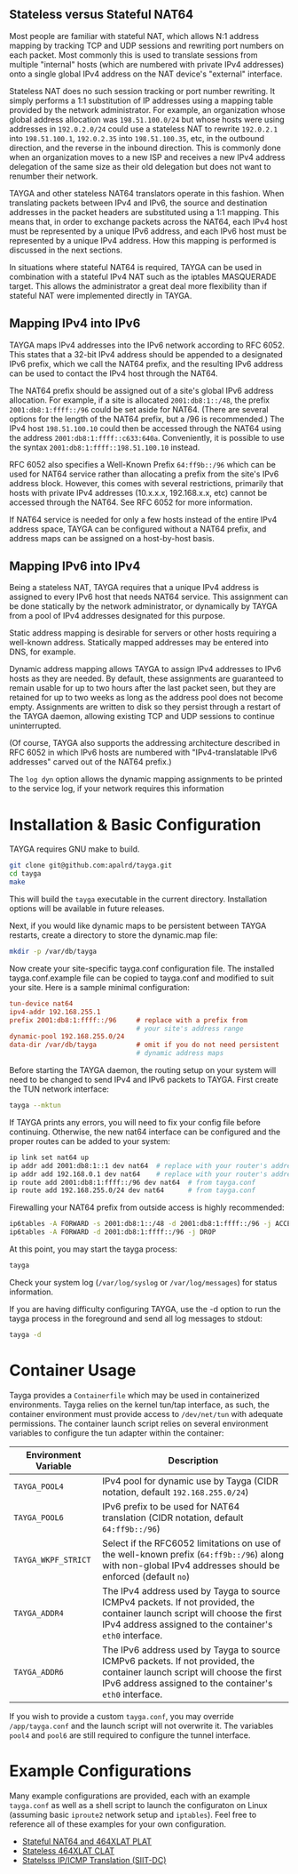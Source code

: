 ## Stateless versus Stateful NAT64

Most people are familiar with stateful NAT, which allows N:1 address mapping
by tracking TCP and UDP sessions and rewriting port numbers on each packet.
Most commonly this is used to translate sessions from multiple "internal"
hosts (which are numbered with private IPv4 addresses) onto a single global
IPv4 address on the NAT device's "external" interface.

Stateless NAT does no such session tracking or port number rewriting.  It
simply performs a 1:1 substitution of IP addresses using a mapping table
provided by the network administrator.  For example, an organization whose
global address allocation was `198.51.100.0/24` but whose hosts were using
addresses in `192.0.2.0/24` could use a stateless NAT to rewrite `192.0.2.1`
into `198.51.100.1`, `192.0.2.35` into `198.51.100.35`, etc, in the outbound
direction, and the reverse in the inbound direction.  This is commonly done
when an organization moves to a new ISP and receives a new IPv4 address
delegation of the same size as their old delegation but does not want to
renumber their network.

TAYGA and other stateless NAT64 translators operate in this fashion.  When
translating packets between IPv4 and IPv6, the source and destination
addresses in the packet headers are substituted using a 1:1 mapping.  This
means that, in order to exchange packets across the NAT64, each IPv4 host must
be represented by a unique IPv6 address, and each IPv6 host must be
represented by a unique IPv4 address.  How this mapping is performed is
discussed in the next sections.

In situations where stateful NAT64 is required, TAYGA can be used in
combination with a stateful IPv4 NAT such as the iptables MASQUERADE target.
This allows the administrator a great deal more flexibility than if stateful
NAT were implemented directly in TAYGA.

## Mapping IPv4 into IPv6

TAYGA maps IPv4 addresses into the IPv6 network according to RFC 6052.  This
states that a 32-bit IPv4 address should be appended to a designated IPv6
prefix, which we call the NAT64 prefix, and the resulting IPv6 address can be
used to contact the IPv4 host through the NAT64.

The NAT64 prefix should be assigned out of a site's global IPv6 address
allocation.  For example, if a site is allocated `2001:db8:1::/48`, the prefix
`2001:db8:1:ffff::/96` could be set aside for NAT64.  (There are several options
for the length of the NAT64 prefix, but a /96 is recommended.)  The IPv4 host
`198.51.100.10` could then be accessed through the NAT64 using the address
`2001:db8:1:ffff::c633:640a`.  Conveniently, it is possible to use the syntax
`2001:db8:1:ffff::198.51.100.10` instead.

RFC 6052 also specifies a Well-Known Prefix `64:ff9b::/96` which can be used for
NAT64 service rather than allocating a prefix from the site's IPv6 address
block.  However, this comes with several restrictions, primarily that hosts
with private IPv4 addresses (10.x.x.x, 192.168.x.x, etc) cannot be accessed
through the NAT64.  See RFC 6052 for more information.

If NAT64 service is needed for only a few hosts instead of the entire IPv4
address space, TAYGA can be configured without a NAT64 prefix, and address
maps can be assigned on a host-by-host basis.

## Mapping IPv6 into IPv4

Being a stateless NAT, TAYGA requires that a unique IPv4 address is assigned
to every IPv6 host that needs NAT64 service.  This assignment can be done
statically by the network administrator, or dynamically by TAYGA from a pool
of IPv4 addresses designated for this purpose.

Static address mapping is desirable for servers or other hosts requiring a
well-known address.  Statically mapped addresses may be entered into DNS, for
example.

Dynamic address mapping allows TAYGA to assign IPv4 addresses to IPv6 hosts as
they are needed.  By default, these assignments are guaranteed to remain
usable for up to two hours after the last packet seen, but they are retained
for up to two weeks as long as the address pool does not become empty.
Assignments are written to disk so they persist through a restart of the TAYGA
daemon, allowing existing TCP and UDP sessions to continue uninterrupted.

(Of course, TAYGA also supports the addressing architecture described in RFC
6052 in which IPv6 hosts are numbered with "IPv4-translatable IPv6 addresses"
carved out of the NAT64 prefix.)

The `log dyn` option allows the dynamic mapping assignments to be printed to the
service log, if your network requires this information

# Installation & Basic Configuration

TAYGA requires GNU make to build.

```sh
git clone git@github.com:apalrd/tayga.git
cd tayga
make
```

This will build the `tayga` executable in the current directory.
Installation options will be available in future releases.

Next, if you would like dynamic maps to be persistent between TAYGA restarts,
create a directory to store the dynamic.map file:

```sh
mkdir -p /var/db/tayga
```

Now create your site-specific tayga.conf configuration file.  The installed
tayga.conf.example file can be copied to tayga.conf and modified to suit your
site.  Here is a sample minimal configuration:

```ini
tun-device nat64
ipv4-addr 192.168.255.1
prefix 2001:db8:1:ffff::/96     # replace with a prefix from
                                # your site's address range
dynamic-pool 192.168.255.0/24
data-dir /var/db/tayga          # omit if you do not need persistent
                                # dynamic address maps
```

Before starting the TAYGA daemon, the routing setup on your system will need
to be changed to send IPv4 and IPv6 packets to TAYGA.  First create the TUN
network interface:

```sh
tayga --mktun
```

If TAYGA prints any errors, you will need to fix your config file before
continuing.  Otherwise, the new nat64 interface can be configured and the
proper routes can be added to your system:

```sh
ip link set nat64 up
ip addr add 2001:db8:1::1 dev nat64  # replace with your router's address
ip addr add 192.168.0.1 dev nat64    # replace with your router's address
ip route add 2001:db8:1:ffff::/96 dev nat64  # from tayga.conf
ip route add 192.168.255.0/24 dev nat64      # from tayga.conf
```

Firewalling your NAT64 prefix from outside access is highly recommended:

```sh
ip6tables -A FORWARD -s 2001:db8:1::/48 -d 2001:db8:1:ffff::/96 -j ACCEPT
ip6tables -A FORWARD -d 2001:db8:1:ffff::/96 -j DROP
```

At this point, you may start the tayga process:

```sh
tayga
```

Check your system log (`/var/log/syslog` or `/var/log/messages`) for status
information.

If you are having difficulty configuring TAYGA, use the -d option to run the
tayga process in the foreground and send all log messages to stdout:

```sh
tayga -d
```

# Container Usage
Tayga provides a `Containerfile` which may be used in containerized environments. Tayga relies on the kernel tun/tap interface, as such, the container environment must provide access to `/dev/net/tun` with adequate permissions. The container launch script relies on several environment variables to configure the tun adapter within the container:

| Environment Variable | Description                                                                 |
|-----------------------|-----------------------------------------------------------------------------|
| `TAYGA_POOL4`     | IPv4 pool for dynamic use by Tayga (CIDR notation, default `192.168.255.0/24`)            |
| `TAYGA_POOL6`   | IPv6 prefix to be used for NAT64 translation (CIDR notation, default `64:ff9b::/96`)                    |
| `TAYGA_WKPF_STRICT`   | Select if the RFC6052 limitations on use of the well-known prefix (`64:ff9b::/96`) along with non-global IPv4 addresses should be enforced (default `no`)                   |
| `TAYGA_ADDR4`   | The IPv4 address used by Tayga to source ICMPv4 packets. If not provided, the container launch script will choose the first IPv4 address assigned to the container's `eth0` interface.                    |
| `TAYGA_ADDR6`   | The IPv6 address used by Tayga to source ICMPv6 packets. If not provided, the container launch script will choose the first IPv6 address assigned to the container's `eth0` interface.                    |

If you wish to provide a custom `tayga.conf`, you may override `/app/tayga.conf` and the launch script will not overwrite it. The variables `pool4` and `pool6` are still required to configure the tunnel interface.


# Example Configurations
Many example configurations are provided, each with an example `tayga.conf` as well as a shell script to launch the configuraton on Linux (assuming basic `iproute2` network setup and `iptables`). Feel free to reference all of these examples for your own configuration.

* [Stateful NAT64 and 464XLAT PLAT](nat64/README.md)
* [Stateless 464XLAT CLAT](clat/RAEDME.md)
* [Statelsss IP/ICMP Translation (SIIT-DC)](siit/README.md)
